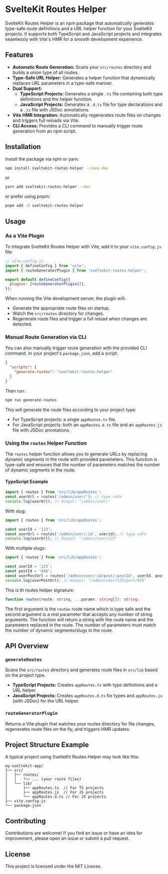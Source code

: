 # SvelteKit Routes Helper

SvelteKit Routes Helper is an npm package that automatically generates type-safe route definitions and a URL helper function for your SvelteKit projects. It supports both TypeScript and JavaScript projects and integrates seamlessly with Vite's HMR for a smooth development experience.

## Features

- **Automatic Route Generation:** Scans your `src/routes` directory and builds a union type of all routes.
- **Type-Safe URL Helper:** Generates a helper function that dynamically replaces URL parameters in a type-safe manner.
- **Dual Support:**  
  - **TypeScript Projects:** Generates a single `.ts` file containing both type definitions and the helper function.
  - **JavaScript Projects:** Generates a `.d.ts` file for type declarations and a `.js` file with JSDoc annotations.
- **Vite HMR Integration:** Automatically regenerates route files on changes and triggers full reloads via Vite.
- **CLI Access:** Provides a CLI command to manually trigger route generation from an npm script.

## Installation

Install the package via npm or yarn:

```bash
npm install sveltekit-routes-helper --save-dev
```

or

```bash
yarn add sveltekit-routes-helper --dev
```

or prefer using pnpm:

```bash
pnpm add -D sveltekit-routes-helper 
```

## Usage

### As a Vite Plugin

To integrate SvelteKit Routes Helper with Vite, add it to your `vite.config.js` file:

```js
// vite.config.js
import { defineConfig } from 'vite';
import { routeGeneratorPlugin } from 'sveltekit-routes-helper';

export default defineConfig({
  plugins: [routeGeneratorPlugin()],
});
```

When running the Vite development server, the plugin will:

- Generate the appropriate route files on startup.
- Watch the `src/routes` directory for changes.
- Regenerate route files and trigger a full reload when changes are detected.

### Manual Route Generation via CLI

You can also manually trigger route generation with the provided CLI command. In your project's `package.json`, add a script:

```json
{
  "scripts": {
    "generate-routes": "sveltekit-routes-helper"
  }
}
```

Then run:

```bash
npm run generate-routes
```

This will generate the route files according to your project type:
- For TypeScript projects: a single `appRoutes.ts` file.
- For JavaScript projects: both an `appRoutes.d.ts` file and an `appRoutes.js` file with JSDoc annotations.

### Using the `routes` Helper Function

The `routes` helper function allows you to generate URLs by replacing dynamic segments in the route with provided parameters. This function is type-safe and ensures that the number of parameters matches the number of dynamic segments in the route.

#### TypeScript Example

```typescript
import { routes } from 'src/lib/appRoutes';
const userUrl = routes('/admin/user/'); // type safe
console.log(userUrl); // Output: "/admin/user/"
```

With slug:

```typescript
import { routes } from 'src/lib/appRoutes';

const userId = '123';
const userUrl = routes('/admin/user/:id', userid); // type safe
console.log(userUrl); // Output: "/admin/user/123"
```

With multiple slugs:

```typescript
import { routes } from 'src/lib/appRoutes';

const userId = '123';
const postId = '456';
const userPostUrl = routes('/admin/user/:id/post/:postId', userId, postId); // type safe
console.log(userPostUrl); // Output: "/admin/user/123/post/456"
```

This is th routes helper signature:

```typescript
function routes(route: string, ...params: string[]): string;
```

The first argument is the `routes` route name which is type safe and the second argument is a rest parameter that accepts any number of string arguments. The function will return a string with the route name and the parameters replaced in the route. The number of parameters must match the number of dynamic segments/slugs in the route.

## API Overview

### `generateRoutes`

Scans the `src/routes` directory and generates route files in `src/lib` based on the project type.

- **TypeScript Projects:** Creates `appRoutes.ts` with type definitions and a URL helper.
- **JavaScript Projects:** Creates `appRoutes.d.ts` for types and `appRoutes.js` (with JSDoc) for the URL helper.

### `routeGeneratorPlugin`

Returns a Vite plugin that watches your routes directory for file changes, regenerates route files on the fly, and triggers HMR updates.

## Project Structure Example

A typical project using SvelteKit Routes Helper may look like this:

```
my-sveltekit-app/
├── src/
│   ├── routes/
│   │   └── ... (your route files)
│   └── lib/
│       ├── appRoutes.ts  // For TS projects
│       ├── appRoutes.js  // For JS projects
│       └── appRoutes.d.ts // For JS projects
├── vite.config.js
└── package.json
```

## Contributing

Contributions are welcome! If you find an issue or have an idea for improvement, please open an issue or submit a pull request.

## License

This project is licensed under the MIT License.

